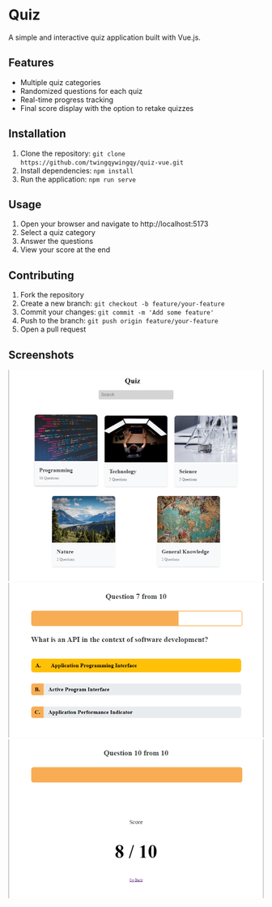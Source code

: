 # Quiz

A simple and interactive quiz application built with Vue.js.

## Features

-   Multiple quiz categories
-   Randomized questions for each quiz
-   Real-time progress tracking
-   Final score display with the option to retake quizzes

## Installation

1. Clone the repository: `git clone https://github.com/twingqywingqy/quiz-vue.git`
2. Install dependencies: `npm install`
3. Run the application: `npm run serve`

## Usage

1. Open your browser and navigate to http://localhost:5173
2. Select a quiz category
3. Answer the questions
4. View your score at the end

## Contributing

1. Fork the repository
2. Create a new branch: `git checkout -b feature/your-feature`
3. Commit your changes: `git commit -m 'Add some feature'`
4. Push to the branch: `git push origin feature/your-feature`
5. Open a pull request

## Screenshots

![Screenshot 1](./screenshots/quizes-page.png)
![Screenshot 2](./screenshots/quiz-page.png)
![Screenshot 3](./screenshots/score-page.png)
